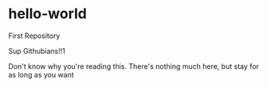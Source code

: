 # hello-world
First Repository

Sup Githubians!!1

Don't know why you're reading this. There's nothing much here, but stay
for as long as you want
